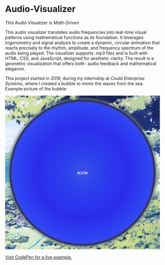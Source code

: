 # Audio-Visualizer
This Audio Visualizer is *Math-Driven*

This audio visualizer translates audio frequencies into real-time visual patterns using mathematical functions as its foundation. 
It leverages trigonometry and signal analysis to create a dynamic, circular animation that reacts precisely to the rhythm, amplitude, and frequency spectrum of the audio being played. 
The visualizer supports .mp3 files and is built with HTML, CSS, and JavaScript, designed for aesthetic clarity. The result is a geometric visualization that offers both- audio feedback and mathematical elegance.

This project started in 2019, during my internship at *Could Enterprise Systems*, where I created a bubble to mimic the waves from the sea. 
Example picture of the bubble: 

![Preview](bubble.png)

[Visit CodePen for a live example.](https://codepen.io/Edijs-Gailis/pen/gbbVrbw)
